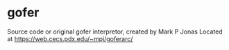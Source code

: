 # gofer
Source code or original gofer interpretor, created by Mark P Jonas
Located at https://web.cecs.pdx.edu/~mpj/goferarc/
